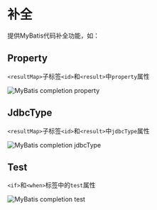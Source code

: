 # 补全

提供MyBatis代码补全功能，如：



## Property

`<resultMap>`子标签`<id>`和`<result>`中`property`属性

![MyBatis completion property](mybatis-completion-property.png)

## JdbcType

`<resultMap>`子标签`<id>`和`<result>`中`jdbcType`属性

![MyBatis completion jdbcType](mybatis-completion-jdbcType.png)

## Test

`<if>`和`<when>`标签中的`test`属性

![MyBatis completion test](mybatis-completion-test.png)
